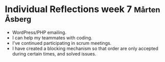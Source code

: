 # Individual Reflections week 7 <small>Mårten Åsberg</small>

* WordPress/PHP emailing.
* I can help my teammates with coding.
* I've continued participating in scrum meetings.
* I have created a blocking mechanism so that order are only accepted during
  certain times, and solved issues.